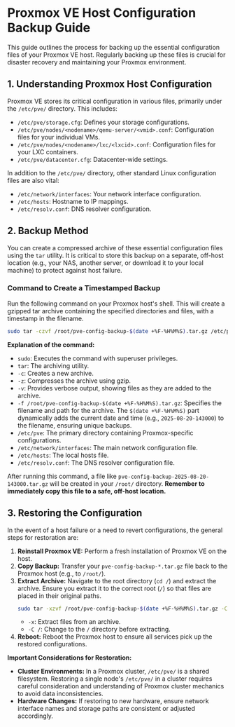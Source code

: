 # Proxmox VE Host Configuration Backup Guide

This guide outlines the process for backing up the essential configuration files of your Proxmox VE host. Regularly backing up these files is crucial for disaster recovery and maintaining your Proxmox environment.

## 1. Understanding Proxmox Host Configuration

Proxmox VE stores its critical configuration in various files, primarily under the `/etc/pve/` directory. This includes:

*   `/etc/pve/storage.cfg`: Defines your storage configurations.
*   `/etc/pve/nodes/<nodename>/qemu-server/<vmid>.conf`: Configuration files for your individual VMs.
*   `/etc/pve/nodes/<nodename>/lxc/<lxcid>.conf`: Configuration files for your LXC containers.
*   `/etc/pve/datacenter.cfg`: Datacenter-wide settings.

In addition to the `/etc/pve/` directory, other standard Linux configuration files are also vital:

*   `/etc/network/interfaces`: Your network interface configuration.
*   `/etc/hosts`: Hostname to IP mappings.
*   `/etc/resolv.conf`: DNS resolver configuration.

## 2. Backup Method

You can create a compressed archive of these essential configuration files using the `tar` utility. It is critical to store this backup on a separate, off-host location (e.g., your NAS, another server, or download it to your local machine) to protect against host failure.

### Command to Create a Timestamped Backup

Run the following command on your Proxmox host's shell. This will create a gzipped tar archive containing the specified directories and files, with a timestamp in the filename.

```bash
sudo tar -czvf /root/pve-config-backup-$(date +%F-%H%M%S).tar.gz /etc/pve /etc/network/interfaces /etc/hosts /etc/resolv.conf
```

**Explanation of the command:**

*   `sudo`: Executes the command with superuser privileges.
*   `tar`: The archiving utility.
*   `-c`: Creates a new archive.
*   `-z`: Compresses the archive using gzip.
*   `-v`: Provides verbose output, showing files as they are added to the archive.
*   `-f /root/pve-config-backup-$(date +%F-%H%M%S).tar.gz`: Specifies the filename and path for the archive. The `$(date +%F-%H%M%S)` part dynamically adds the current date and time (e.g., `2025-08-20-143000`) to the filename, ensuring unique backups.
*   `/etc/pve`: The primary directory containing Proxmox-specific configurations.
*   `/etc/network/interfaces`: The main network configuration file.
*   `/etc/hosts`: The local hosts file.
*   `/etc/resolv.conf`: The DNS resolver configuration file.

After running this command, a file like `pve-config-backup-2025-08-20-143000.tar.gz` will be created in your `/root/` directory. **Remember to immediately copy this file to a safe, off-host location.**

## 3. Restoring the Configuration

In the event of a host failure or a need to revert configurations, the general steps for restoration are:

1.  **Reinstall Proxmox VE:** Perform a fresh installation of Proxmox VE on the host.
2.  **Copy Backup:** Transfer your `pve-config-backup-*.tar.gz` file back to the Proxmox host (e.g., to `/root/`).
3.  **Extract Archive:** Navigate to the root directory (`cd /`) and extract the archive. Ensure you extract it to the correct root (`/`) so that files are placed in their original paths.
    ```bash
    sudo tar -xzvf /root/pve-config-backup-$(date +%F-%H%M%S).tar.gz -C /
    ```
    *   `-x`: Extract files from an archive.
    *   `-C /`: Change to the `/` directory before extracting.
4.  **Reboot:** Reboot the Proxmox host to ensure all services pick up the restored configurations.

**Important Considerations for Restoration:**

*   **Cluster Environments:** In a Proxmox cluster, `/etc/pve/` is a shared filesystem. Restoring a single node's `/etc/pve/` in a cluster requires careful consideration and understanding of Proxmox cluster mechanics to avoid data inconsistencies.
*   **Hardware Changes:** If restoring to new hardware, ensure network interface names and storage paths are consistent or adjusted accordingly.
